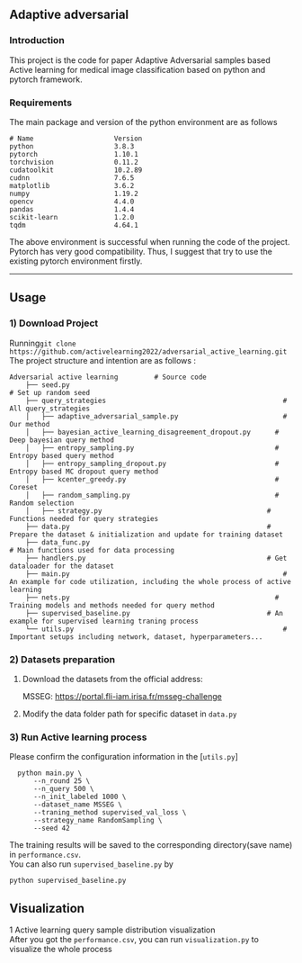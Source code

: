 ## Adaptive adversarial 
### Introduction
This project is the code for paper Adaptive Adversarial samples based Active learning for medical image classification based on python and pytorch framework.
  

### Requirements  
The main package and version of the python environment are as follows
```
# Name                    Version         
python                    3.8.3                    
pytorch                   1.10.1         
torchvision               0.11.2         
cudatoolkit               10.2.89       
cudnn                     7.6.5           
matplotlib                3.6.2              
numpy                     1.19.2        
opencv                    4.4.0        
pandas                    1.4.4               
scikit-learn              1.2.0               
tqdm                      4.64.1             
```  

The above environment is successful when running the code of the project. Pytorch has very good compatibility. Thus, I suggest that try to use the existing pytorch environment firstly.

---  
## Usage 
### 1) Download Project 

Running```git clone https://github.com/activelearning2022/adversarial_active_learning.git```  
The project structure and intention are as follows : 
```
Adversarial active learning			# Source code		
    ├── seed.py			 	                                          # Set up random seed
    ├── query_strategies		                                    # All query_strategies
    │   ├── adaptive_adversarial_sample.py                          # Our method
    │   ├── bayesian_active_learning_disagreement_dropout.py	  # Deep bayesian query method
    │   ├── entropy_sampling.py		                              # Entropy based query method
    │   ├── entropy_sampling_dropout.py		                      # Entropy based MC dropout query method
    │   ├── kcenter_greedy.py		                              # Coreset
    │   ├── random_sampling.py		                              # Random selection
    │   ├── strategy.py                                         # Functions needed for query strategies
    ├── data.py	                                                # Prepare the dataset & initialization and update for training dataset
    ├── data_func.py	                                                # Main functions used for data processing
    ├── handlers.py                                             # Get dataloader for the dataset
    ├── main.py			                                            # An example for code utilization, including the whole process of active learning
    ├── nets.py		                                              # Training models and methods needed for query method
    ├── supervised_baseline.py	                                # An example for supervised learning traning process
    └── utils.py			                                        # Important setups including network, dataset, hyperparameters...
```
### 2) Datasets preparation 
1. Download the datasets from the official address:
   
   MSSEG: https://portal.fli-iam.irisa.fr/msseg-challenge

   
2. Modify the data folder path for specific dataset in `data.py`

### 3) Run Active learning process 
Please confirm the configuration information in the [`utils.py`]
```
  python main.py \
      --n_round 25 \
      --n_query 500 \
      --n_init_labeled 1000 \
      --dataset_name MSSEG \
      --traning_method supervised_val_loss \
      --strategy_name RandomSampling \
      --seed 42
```
The training results will be saved to the corresponding directory(save name) in `performance.csv`.  
You can also run `supervised_baseline.py` by
```
python supervised_baseline.py
```

## Visualization
1 Active learning query sample distribution visualization  
After you got the `performance.csv`, you can run `visualization.py` to visualize the whole process

